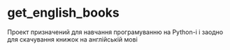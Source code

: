 # get_english_books

Проект призначений для навчання програмуванню на Python-i і заодно для скачування книжок на англійській мові
